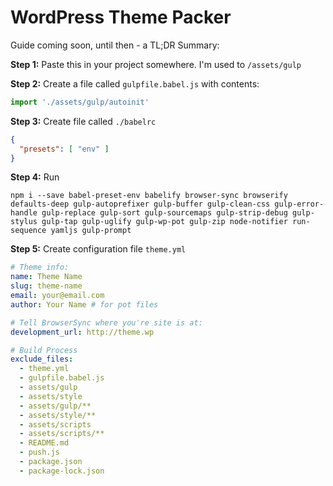 # WordPress Theme Packer
Guide coming soon, until then - a TL;DR Summary:

**Step 1:**
Paste this in your project somewhere. I'm used to `/assets/gulp`

**Step 2:**
Create a file called `gulpfile.babel.js` with contents:
```js
import './assets/gulp/autoinit'
```

**Step 3:**
Create file called `./babelrc`
```json
{
  "presets": [ "env" ]
}
```

**Step 4:**
Run 
```
npm i --save babel-preset-env babelify browser-sync browserify defaults-deep gulp-autoprefixer gulp-buffer gulp-clean-css gulp-error-handle gulp-replace gulp-sort gulp-sourcemaps gulp-strip-debug gulp-stylus gulp-tap gulp-uglify gulp-wp-pot gulp-zip node-notifier run-sequence yamljs gulp-prompt
```

**Step 5:**
Create configuration file `theme.yml`
```yaml
# Theme info:
name: Theme Name
slug: theme-name
email: your@email.com
author: Your Name # for pot files

# Tell BrowserSync where you're site is at:
development_url: http://theme.wp

# Build Process
exclude_files:
  - theme.yml
  - gulpfile.babel.js
  - assets/gulp
  - assets/style
  - assets/gulp/**
  - assets/style/**
  - assets/scripts
  - assets/scripts/**
  - README.md
  - push.js
  - package.json
  - package-lock.json
```
